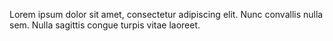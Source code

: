  Lorem ipsum dolor sit amet, consectetur adipiscing elit. Nunc convallis nulla sem. Nulla sagittis congue turpis vitae laoreet. 